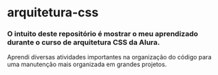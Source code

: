 # arquitetura-css
### O intuito deste repositório é mostrar o meu aprendizado durante o curso de arquitetura CSS da Alura.
Aprendi diversas atividades importantes na organização do código para uma manutenção mais organizada em grandes projetos.
